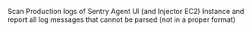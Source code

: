 Scan Production logs of Sentry Agent UI (and Injector EC2) Instance and report all log messages that cannot be parsed  (not in a proper format)
